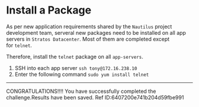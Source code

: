 # Install a Package

As per new application requirements shared by the `Nautilus` project development team, serveral new packages need to be installed on all app servers in `Stratos Datacenter`. Most of them are completed except for `telnet`.

Therefore, install the `telnet` package on all `app-servers`.

1. SSH into each app server
   `ssh tony@172.16.238.10`
2. Enter the following command
   `sudo yum install telnet`

---

CONGRATULATIONS!!!!
You have successfully completed the challenge.Results have been saved. Ref ID:6407200e741b204d59fbe991
